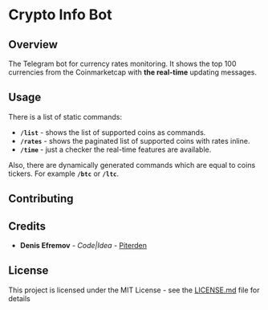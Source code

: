 # Crypto Info Bot



## Overview

The Telegram bot for currency rates monitoring. It shows the top 100 currencies from the Coinmarketcap with **the real-time** updating messages.

## Usage

There is a list of static commands:

- **`/list`** - shows the list of supported coins as commands.
- **`/rates`** - shows the paginated list of supported coins with rates inline.
- **`/time`** - just a checker the real-time features are available.

Also, there are dynamically generated commands which are equal to coins tickers. For example **`/btc`** or **`/ltc`**.

## Contributing

 ## Credits

- **Denis Efremov** - *Code|Idea* - [Piterden](https://github.com/Piterden)

## License

This project is licensed under the MIT License - see the [LICENSE.md](https://github.com/Piterden/chessbot/blob/master/LICENSE.md) file for details